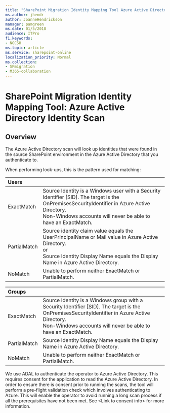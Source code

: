 ```yaml
---
title: "SharePoint Migration Identity Mapping Tool Azure Active Directory Identity Scan"
ms.author: jhendr
author: JoanneHendrickson
manager: pamgreen
ms.date: 01/5/2018
audience: ITPro
f1.keywords:
- NOCSH
ms.topic: article
ms.service: sharepoint-online
localization_priority: Normal
ms.collection:
- SPmigration
- M365-collaboration
---
```


# SharePoint Migration Identity Mapping Tool: Azure Active Directory Identity Scan

## Overview

The Azure Active Directory scan will look up identities that were found in the source SharePoint environment in the Azure Active Directory that you authenticate to.
  
When performing look-ups, this is the pattern used for matching:
  
|**Users**||
|:-----|:-----|
|ExactMatch  <br/> |Source Identity is a Windows user with a Security Identifier [SID]. The target is the OnPremisesSecurityIdentifier in Azure Active Directory.  <br/> Non-Windows accounts will never be able to have an ExactMatch.  <br/> |
|PartialMatch  <br/> |Source identity claim value equals the UserPrincipalName or Mail value in Azure Active Directory.  <br/> or  <br/> Source Identity Display Name equals the Display Name in Azure Active Directory.  <br/> |
|NoMatch  <br/> |Unable to perform neither ExactMatch or PartialMatch.  <br/> |
   
|**Groups**||
|:-----|:-----|
|ExactMatch  <br/> |Source Identity is a Windows group with a Security Identifier [SID]. The target is the OnPremisesSecurityIdentifier in Azure Active Directory.  <br/> Non-Windows accounts will never be able to have an ExactMatch.  <br/> |
|PartialMatch  <br/> |Source Identity Display Name equals the Display Name in Azure Active Directory.  <br/> |
|NoMatch  <br/> |Unable to perform neither ExactMatch or PartialMatch.  <br/> |
   
We use ADAL to authenticate the operator to Azure Active Directory. This requires consent for the application to read the Azure Active Directory. In order to ensure there is consent prior to running the scans, the tool will perform a pre-flight validation check which involves authenticating to Azure. This will enable the operator to avoid running a long scan process if all the prerequisites have not been met. See \<Link to consent info\> for more information.
  

